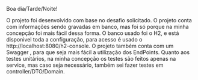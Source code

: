 Boa dia/Tarde/Noite!

O projeto foi desenvolvido com base no desafio solicitado.
O projeto conta com informações sendo gravadas em banco, mas foi só porque na minha concepção foi mais fácil dessa forma.
O banco usado foi o H2, e está disponivel toda a configuração, para acesso é usado o http://localhost:8080/h2-console.
O projeto também conta com um Swagger , para que seja mais fácil a utilização dos EndPoints.
Quanto aos testes unitários, na minha concepção os testes são feitos apenas na service, mas caso seja necessário, também sei fazer testes em controller/DTO/Domain.
